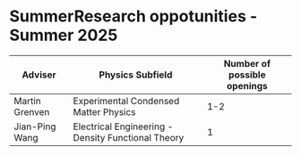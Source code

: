 # SummerResearch oppotunities - Summer 2025

| Adviser | Physics Subfield | Number of possible openings |
| ----------------------- | --------------------- | ---- |
| Martin Grenven | Experimental Condensed Matter Physics | 1-2 |
| Jian-Ping Wang | Electrical Engineering - Density Functional Theory | 1 |

